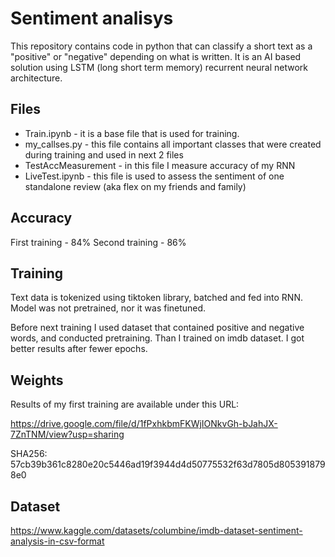 # Sentiment analisys
This repository contains code in python that can classify a short text as a "positive" or "negative" depending on what is written. It is an AI based solution using LSTM (long short term memory) recurrent neural network architecture. 

## Files
- Train.ipynb - it is a base file that is used for training.
- my_callses.py - this file contains all important classes that were created during training and used in next 2 files
- TestAccMeasurement - in this file I measure accuracy of my RNN
- LiveTest.ipynb - this file is used to assess the sentiment of one standalone review (aka flex on my friends and family)

## Accuracy
First training - 84%
Second training - 86%

## Training
Text data is tokenized using tiktoken library, batched and fed into RNN. Model was not pretrained, nor it was finetuned. 

Before next training I used dataset that contained positive and negative words, and conducted pretraining. Than I trained on imdb dataset. I got better results after fewer epochs.

## Weights
Results of my first training are available under this URL: 

https://drive.google.com/file/d/1fPxhkbmFKWjIONkvGh-bJahJX-7ZnTNM/view?usp=sharing

SHA256: 57cb39b361c8280e20c5446ad19f3944d4d50775532f63d7805d8053918798e0

## Dataset 
https://www.kaggle.com/datasets/columbine/imdb-dataset-sentiment-analysis-in-csv-format
